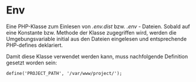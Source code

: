# Env

Eine PHP-Klasse zum Einlesen von *.env.dist* bzw. *.env* - Dateien. Sobald auf eine Konstante bzw. Methode der Klasse zugegriffen wird, werden die Umgebungsvariable initial aus den Dateien eingelesen und entsprechende PHP-defines deklariert.

Damit diese Klasse verwendet werden kann, muss nachfolgende Definition gesetzt worden sein:
 ```
define('PROJECT_PATH', '/var/www/project/');
```